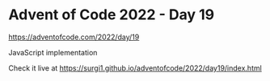 # Advent of Code 2022 - Day 19

https://adventofcode.com/2022/day/19

JavaScript implementation

Check it live at https://surgi1.github.io/adventofcode/2022/day19/index.html
